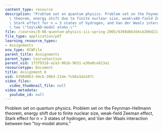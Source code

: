 ```yaml
---
content_type: resource
description: "Problem set on quantum physics. Problem set on the Feynman\xAD-Hellmann\
  \ theorem, energy shift due to finite nuclear size, weak\xAD-field Zeeman effect,\
  \ Stark effect for n = 3 states of hydrogen, and Van der Waals interaction between\
  \ two \"toy\xAD-model atoms.\""
file: /courses/8-06-quantum-physics-iii-spring-2005/6398d8b3d4cb206d214e7cb8a1da107c_ps6.pdf
file_type: application/pdf
learning_resource_types:
- Assignments
ocw_type: OCWFile
parent_title: Assignments
parent_type: CourseSection
parent_uid: 1f3f9318-a2a3-961b-9631-e30a0ce813a1
resourcetype: Document
title: Assignment 6
uid: 6398d8b3-d4cb-206d-214e-7cb8a1da107c
video_files:
  video_thumbnail_file: null
video_metadata:
  youtube_id: null
---
```

Problem set on quantum physics. Problem set on the Feynman­-Hellmann theorem, energy shift due to finite nuclear size, weak­-field Zeeman effect, Stark effect for n = 3 states of hydrogen, and Van der Waals interaction between two "toy­-model atoms."

